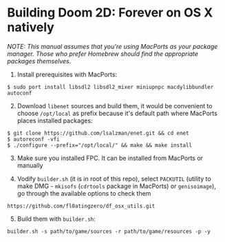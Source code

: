 Building Doom 2D: Forever on OS X natively
=====================================

*NOTE: This manual assumes that you're using MacPorts as your package manager. Those who prefer Homebrew should find the appropriate packages themselves.*

1. Install prerequisites with MacPorts:

```$ sudo port install libsdl2 libsdl2_mixer miniupnpc macdylibbundler autoconf```

2. Download `libenet` sources and build them, it would be convenient to choose `/opt/local` as prefix because it's default path where MacPorts places installed packages:

```
$ git clone https://github.com/lsalzman/enet.git && cd enet
$ autoreconf -vfi
$ ./configure --prefix="/opt/local/" && make && make install
```

3. Make sure you installed FPC. It can be installed from MacPorts or manually

4. Vodify `builder.sh` (it is in root of this repo), select `PACKUTIL` (utility to make DMG - `mkisofs` (`cdrtools` package in MacPorts) or `genisoimage`), go through the available options to check them

```https://github.com/fl0atingzero/df_osx_utils.git```

5. Build them with `builder.sh`:

```builder.sh -s path/to/game/sources -r path/to/game/resources -p -y```
